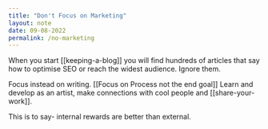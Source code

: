 ```yaml
---
title: "Don't Focus on Marketing"
layout: note
date: 09-08-2022
permalink: /no-marketing
---
```


When you start [[keeping-a-blog]] you will find hundreds of articles that say how to optimise SEO or reach the widest audience. Ignore them.

Focus instead on writing. [[Focus on Process not the end goal]] Learn and develop as an artist, make connections with cool people and [[share-your-work]].

This is to say- internal rewards are better than external. 
